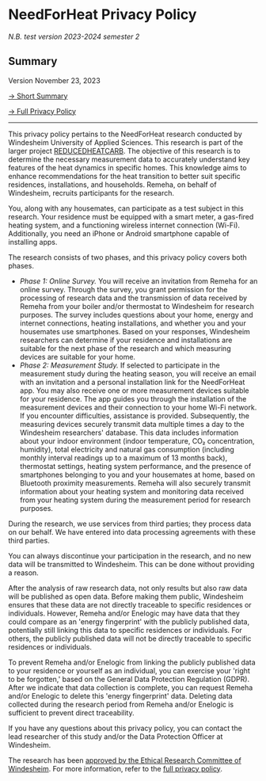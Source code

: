 # NeedForHeat Privacy Policy

*N.B. test version 2023-2024 semester 2*

## Summary

Version November 23, 2023

[→ Short Summary](../../privacy/)

[→ Full Privacy Policy](../../privacy-full/)

---

This privacy policy pertains to the NeedForHeat research conducted by Windesheim University of Applied Sciences. This research is part of the larger project [REDUCEDHEATCARB](https://edu.nl/gutuc). The objective of this research is to determine the necessary measurement data to accurately understand key features of the heat dynamics in specific homes. This knowledge aims to enhance recommendations for the heat transition to better suit specific residences, installations, and households. Remeha, on behalf of Windesheim, recruits participants for the research.

You, along with any housemates, can participate as a test subject in this research. Your residence must be equipped with a smart meter, a gas-fired heating system, and a functioning wireless internet connection (Wi-Fi). Additionally, you need an iPhone or Android smartphone capable of installing apps.

The research consists of two phases, and this privacy policy covers both phases.

- *Phase 1: Online Survey.*
  You will receive an invitation from Remeha for an online survey. Through the survey, you grant permission for the processing of research data and the transmission of data received by Remeha from your boiler and/or thermostat to Windesheim for research purposes. The survey includes questions about your home, energy and internet connections, heating installations, and whether you and your housemates use smartphones. Based on your responses, Windesheim researchers can determine if your residence and installations are suitable for the next phase of the research and which measuring devices are suitable for your home.
- *Phase 2: Measurement Study.*
  If selected to participate in the measurement study during the heating season, you will receive an email with an invitation and a personal installation link for the NeedForHeat app. You may also receive one or more measurement devices suitable for your residence. The app guides you through the installation of the measurement devices and their connection to your home Wi-Fi network. If you encounter difficulties, assistance is provided. Subsequently, the measuring devices securely transmit data multiple times a day to the Windesheim researchers' database. This data includes information about your indoor environment (indoor temperature, CO₂ concentration, humidity), total electricity and natural gas consumption (including monthly interval readings up to a maximum of 13 months back), thermostat settings, heating system performance, and the presence of smartphones belonging to you and your housemates at home, based on Bluetooth proximity measurements. Remeha will also securely transmit information about your heating system and monitoring data received from your heating system during the measurement period for research purposes.

During the research, we use services from third parties; they process data on our behalf. We have entered into data processing agreements with these third parties.

You can always discontinue your participation in the research, and no new data will be transmitted to Windesheim. This can be done without providing a reason.

After the analysis of raw research data, not only results but also raw data will be published as open data. Before making them public, Windesheim ensures that these data are not directly traceable to specific residences or individuals. However, Remeha and/or Enelogic may have data that they could compare as an 'energy fingerprint' with the publicly published data, potentially still linking this data to specific residences or individuals. For others, the publicly published data will not be directly traceable to specific residences or individuals.

To prevent Remeha and/or Enelogic from linking the publicly published data to your residence or yourself as an individual, you can exercise your 'right to be forgotten,' based on the General Data Protection Regulation (GDPR). After we indicate that data collection is complete, you can request Remeha and/or Enelogic to delete this 'energy fingerprint' data. Deleting data collected during the research period from Remeha and/or Enelogic is sufficient to prevent direct traceability.

If you have any questions about this privacy policy, you can contact the lead researcher of this study and/or the Data Protection Officer at Windesheim.

The research has been [approved by the Ethical Research Committee of Windesheim](../assets/231121-goedkeurende-verklaring-ECO-Windesheim-REDUCEDHEATCARB.pdf). For more information, refer to the [full privacy policy](../../privacy-full/).
